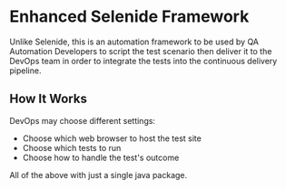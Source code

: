 # Enhanced Selenide Framework
Unlike Selenide, this is an automation framework to be used by QA Automation Developers to script the test scenario then deliver it to the DevOps team in order to integrate the tests into the continuous delivery pipeline.

## How It Works
DevOps may choose different settings:
- Choose which web browser to host the test site
- Choose which tests to run
- Choose how to handle the test's outcome

All of the above with just a single java package.
